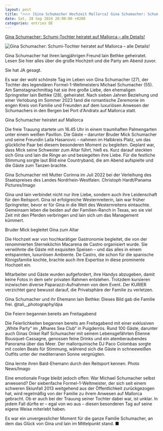```yaml
---
layout: post
title: "🔥🔥🔥 [Gina Schumacher Hochzeit Mallorca] Gina Schumacher: Schumi-Tochter heiratet auf Mallorca – alle Details!"
date: Sat, 28 Sep 2024 20:00:00 +0200
categories: entries DE
---
```

[Gina Schumacher: Schumi-Tochter heiratet auf Mallorca – alle Details!](https://www.berliner-kurier.de/show/gina-schumacher-schumi-tochter-heiratet-auf-mallorca-alle-details-li.2258270)

![Gina Schumacher: Schumi-Tochter heiratet auf Mallorca – alle Details!](https://berliner-zeitung.imgix.net/2024/09/28/62ea8d96-671f-4b32-8358-8268e69ccb6c.jpeg?w=1024&auto=format)

Gina Schumacher hat ihren langjährigen Freund Iain Bethke geheiratet. Lesen Sie hier alles über die große Hochzeit und die Party am Abend zuvor.

Sie hat JA gesagt.

Es war der wohl schönste Tag im Leben von Gina Schumacher (27), der Tochter des legendären Formel-1-Weltmeisters Michael Schumacher (55). Am Samstagnachmittag hat sie ihre große Liebe, den ehemaligen Springreiter Iain Bethke (28), geheiratet. Nach sieben Jahren Beziehung und einer Verlobung im Sommer 2023 fand die romantische Zeremonie im engen Kreis von Familie und Freunden auf dem luxuriösen Anwesen der Schumachers in den Bergen bei Port d'Andratx auf Mallorca statt.

Gina Schumacher heiratet auf Mallorca

Die freie Trauung startete um 16.45 Uhr in einem traumhaften Palmengarten unter einem weißen Pavillon. Die Gäste – darunter Bruder Mick Schumacher und seine Freundin Laila Hasanovic – nahmen im Halbkreis Platz, um das glückliche Paar bei diesem besonderen Moment zu begleiten. Geplant war, dass Mick seine Schwester zum Altar führt, hieß es. Kurz darauf steckten sich Gina und Iain die Ringe an und besiegelten ihre Liebe. Für die festliche Stimmung sorgte laut Bild eine Countryband, die am Abend aufspielte und die Gäste zum Tanzen brachte.

Gina Schumacher mit Mutter Corinna im Juli 2022 bei der Verleihung des Staatspreises des Landes Nordrhein-Westfalen. Christoph Hardt/Panama Pictures/Imago

Gina und Iain verbindet nicht nur ihre Liebe, sondern auch ihre Leidenschaft für den Reitsport. Gina ist erfolgreiche Westernreiterin, Iain war früher Springreiter, bevor er für Gina in die Welt des Westernreitens eintauchte. Gemeinsam leben die beiden auf der Familien-Ranch in Texas, wo sie viel Zeit mit den Pferden verbringen und Iain sich um das Management kümmert.

Bruder Mick begleitet Gina zum Altar

Die Hochzeit war von hochkarätiger Gastronomie begleitet, die von der renommierten Sterneköchin Macarena de Castro organisiert wurde. Sie verwöhnte die Gäste mit exquisiten Speisen – und das alles in einem entspannten, luxuriösen Ambiente. De Castro, die schon für die spanische Königsfamilie kochte, brachte auch ihre Expertise in diese prominente Hochzeit ein.

Mitarbeiter und Gäste wurden aufgefordert, ihre Handys abzugeben, damit keine Fotos in dem sehr privaten Rahmen entstehen. Trotzdem kursieren inzwischen diverse Paparazzi-Aufnahmen von dem Event. Der KURIER verzichtet ganz bewusst darauf, die Privatsphäre der Familie zu verletzen.

Gina Schumacher und ihr Ehemann Iain Bethke: Dieses Bild gab die Familie frei. @tali__photography/dpa

Die Feiern begannen bereits am Freitagabend

Die Feierlichkeiten begannen bereits am Freitagabend mit einer exklusiven „White Party“ im „Mhares Sea Club“ in Puigderrós. Rund 100 Gäste, darunter auch Ginas Onkel Ralf Schumacher mit seinem Lebensgefährten Étienne Bousquet-Cassagne, genossen feine Drinks und ein atemberaubendes Panorama über das Meer. Der mallorquinische DJ Paco Colombas sorgte mit coolen Beats für Stimmung, während sich die Gäste in schneeweißen Outfits unter der mediterranen Sonne vergnügten.

Gina lernte ihren Bald-Ehemann durch den Reitsport kennen. Photo News/Imago

Eine emotionale Frage bleibt jedoch offen: War Michael Schumacher selbst anwesend? Der siebenfache Formel-1-Weltmeister, der sich seit einem schweren Skiunfall 2013 weitgehend aus der Öffentlichkeit zurückgezogen hat, wird regelmäßig von der Familie zu ihrem Anwesen auf Mallorca gebracht. Ob er auch bei der Trauung seiner Tochter dabei war, ist unklar. In jedem Fall dürfte er – egal von wo aus – diesen besonderen Tag auf seine eigene Weise miterlebt haben.

Es war ein unvergesslicher Moment für die ganze Familie Schumacher, an dem das Glück von Gina und Iain im Mittelpunkt stand. ■


